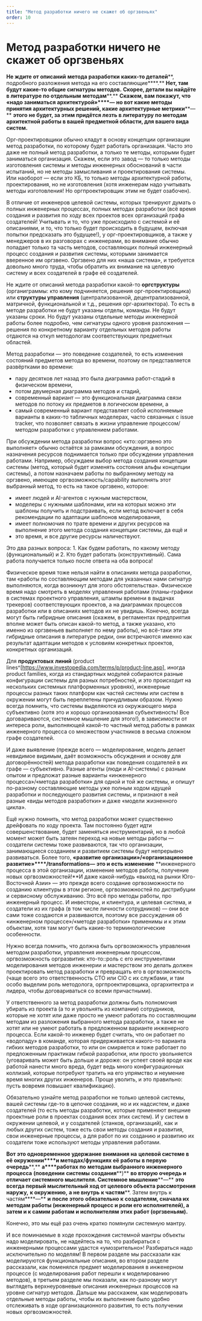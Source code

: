 ```yaml
---
title: "Метод разработки ничего не скажет об оргзвеньях"
order: 10
---
```


# Метод разработки ничего не скажет об оргзвеньях

**Не ждите от описаний** **метода разработки** **каких-то деталей****, подробного разложения метода на его составляющие****.** **Нет, там будут какие-то общие сигнатуры методов.** **Скорее, детали вы найдёте в литературе по отдельным** **методам****.** **Скажем, вам покажут, что «надо заниматься архитектурой»****—** **но вот какие методы принятия архитектурных решений, какие архитектурные метрики****—** **этого не будет, за этим придётся лезть в литературу по методам архитектной работы в вашей предметной области, для вашего вида систем.**

Орг-проектировщики обычно кладут в основу концепции организации метод разработки, по которому будет работать организация. Часто это даже не полный метод разработки, а только те методы, которыми будет заниматься организация. Скажем, если это завод — то только методы изготовления системы и методы инженерных обоснований в части испытаний, но не методы замысливания и проектирования системы. Или наоборот — если это КБ, то только методы архитектурной работы, проектирования, но не изготовления (хотя инженерам надо учитывать методы изготовления! Но оргпроектировщик этим не будет озабочен).

В отличие от инженеров целевой системы, которых тренируют думать о полных инженерных процессах, полных методах разработки (всё время создания и развития по ходу всех проектов всех организаций графа создателей! Учитывать и то, что уже происходило с системой и её описаниями, и то, что только будет происходить в будущем, включая попытки предсказать это будущее!), у орг-проектировщиков, а также у менеджеров в их разговорах с инженерами, во внимание обычно попадает только та часть методов, составляющих полный инженерный процесс создания и развития системы, которыми занимается вверенное им оргзвено. Оргзвено для них «наша система», и требуется довольно много труда, чтобы обратить их внимание на целевую систему и всех создателей в графе её создателей.

Не ждите от описаний метода разработки какой-то **оргструктуры** (органиграммы: кто кому подчиняется, решения орг-проектировщика) или **структуры управления** (централизованной, децентрализованной, матричной, функциональной и т.д., решения орг-архитектора). То есть в методе разработки не будут указаны отделы, команды. Не будут указаны сроки. Но будут указаны отдельные методы инженерной работы более подробно, чем сигнатуры одного уровня разложения — решения по конкретному варианту отдельных методов работы отдаются на откуп методологам соответствующих предметных областей.

Метод разработки — это поведение создателей, то есть изменения состояний предметов метода во времени, поэтому он представляется развёртками во времени:

* пару десятков лет назад это была диаграмма работ-стадий в физическом времени,
* потом двумерная диаграмма методов и стадий,
* современный вариант — это функциональная диаграмма связи методов по потоку их предметов в логическом времени, а
* самый современный вариант представляет собой исполняемые варианты в каких-то табличных моделерах, часто связанных с issue tracker, что позволяет связать в жизни управление процессом/методом разработки с управлением работами.

При обсуждении метода разработки вопрос «кто::оргзвено это выполняет» обычно остаётся за рамками обсуждения, а вопрос назначения ресурсов поднимается только при обсуждении управления работами. Например, обсуждаем выбор метода создания концепции системы (метод, который будет изменять состояния альфы концепции системы), а потом назначаем работы по выбранному методу на оргзвено, имеющее оргвозможность/capability выполнять этот выбранный метод, то есть на такое оргзвено, которое:

* имеет людей и AI-агентов с нужным мастерством,
* моделеры с нужными шаблонами, или на которых можно эти шаблоны получить и подстраивать, если метод включает в себя рекомендации по адаптации шаблонов моделирования,
* имеет полномочия по трате времени и других ресурсов на выполнение этого метода создания концепции системы, да ещё и
* это время, и все другие ресурсы наличествуют.

Это два разных вопроса: 1. Как будем работать, по какому методу (функциональный) и 2. Кто будет работать (конструктивный). Сама работа получается только после ответа на оба вопроса!

Физическое время тоже нельзя найти в описаниях метода разработки, там «работы по составляющим методам для указанных нами сигнатур выполняются, когда возникнут для этого обстоятельства». Физическое время надо смотреть в моделях управления работами (планы-графики в системах проектного управления, штампы времени в выдачах трекеров) соответствующих проектов, а на диаграммах процессов разработки или в описаниях методов их не увидишь. Конечно, всегда могут быть гибридные описания (скажем, в регламентах предприятия вполне может быть описан какой-то метод, а также указано, кто именно из оргзвеньев выполняет по нему работы), но всё-таки эти гибридные описания в литературе редки, они встречаются именно как результат адаптации методов к условиям конкретных проектов, конкретных организаций.

Для **продуктовых** **линий** (product lines^[<https://www.investopedia.com/terms/p/product-line.asp>], иногда product families, когда из стандартных модулей собираются разные конфигурации системы для разных потребностей, и это происходит на нескольких системных платформенных уровнях), инженерные процессы разных таких платформ как частей системы или систем в окружении могут быть переплетены причудливым образом. Нужно всегда помнить, что системы выделяются из окружающего мира субъективно (хотя это и хорошо организованная субъективность! Все договариваются, системное мышление для этого!), в зависимости от интереса роли, выполняющей какой-то частный метод работы в рамках инженерного процесса со множеством участников в весьма сложном графе создателей.

И даже выявление (прежде всего — моделирование, модель делает невидимое видимым, даёт возможность обсуждения и основу для договорённостей) метода разработки как поведения создателей в их графе — субъективно. Разные агенты (люди и AI-системы) с разным опытом и предложат разные варианты «инженерного процесса»/«метода разработки» для одной и той же системы, и опишут по-разному составляющие методы уже полным ходом идущей разработки и последующего развития системы, и признают в ней разные «виды методов разработки» и даже «модели жизненного цикла».

Ещё нужно помнить, что метод разработки может существенно дрейфовать по ходу проекта. Там постоянно будет идти совершенствование, будет заменяться инструментарий, но в любой момент может быть затеян переход на новые методы работы — создатели системы тоже развиваются, так что организации, занимающиеся созданием и развитием системы будут непрерывно развиваться. Более того, **«р****азвитие организации****»/«организационное развитие»****/****transformations****—** **это и есть изменение** **инженерного процесса в этой организации, изменение методов работы, получение новых оргвозможностей!**И даже какой-нибудь «выход на рынки Юго-Восточной Азии» — это прежде всего создание оргвозможности по созданию клиентуры в этом регионе, оргвозможностей по дистрибуции и сервисному обслуживанию. Это всё про методы работы, про инженерный процесс. И инвесторы, и клиентура, и целевая система, и создатели из их графа (в том числе личности сотрудников) — они все сами тоже создаются и развиваются, поэтому все рассуждения об «инженерном процессе»/«методе разработки» применимы и к этим объектам, хотя там могут быть какие-то терминологические особенности.

Нужно всегда помнить, что должна быть оргвозможность управления методом разработки, управления инженерным процессом, оргвозможность оргразвития: кто-то::роль с его инструментами моделирования методов инженерии и мастерством это делать должен проектировать метод разработки и превращать его в оргвозможность (чаще всего это ответственность CTO или CIO с их службами, и там особо выделим роль методолога, оргпроектировщика, оргархитектра и лидера, чтобы договариваться со всеми причастными).

У ответственного за метод разработки должны быть полномочия убирать из проекта (а то и увольнять из компании) сотрудников, которые не хотят или даже просто не умеют работать по составляющим методам из разложения выбранного метода разработки, а также не хотят или не умеют работать в предложенном варианте инженерного процесса. Если какой-то инженер будет считать, что он работает по «водопаду» в команде, которая придерживается какого-то варианта гибких методов разработки, то или он смиряется и тоже работает по предложенным практикам гибкой разработки, или просто увольняется (уговаривать может быть дольше и дороже: он успеет своей вроде как работой нанести много вреда, будет ведь много конфигурационных коллизий, которые потребуют тратить на его упрямство и неумение время многих других инженеров. Проще уволить, и это правильно: пусть вовремя повышает квалификацию).

Обязательно узнайте метод разработки не только целевой системы, вашей системы где-то в цепочке создания, но и их надсистем, и даже создателей (то есть методы разработки, которые применяют внешние проектные роли в проектах создания всех этих систем). И у систем в окружении целевой, и у создателей (станков, организаций), как и любых других систем, тоже есть свои методы создания и развития, свои инженерные процессы, а для работ по их созданию и развитию их создатели тоже используют методы управления работами.

**Вот это одновременное удержание внимания на** **целевой системе в её окружении****и методах/функциях её работы** **в первую очередь****,** **а****работах по** **методам выбранного инженерного процесса** **(****поведени****и** **системы** **создания****)** **во вторую очередь и отличает системного мыслителя. Системное мышление****—** **это всегда первый мыслительный ход от целевого объекта рассмотрения наружу,** **к окружению,** **а не внутрь** **к частям****. Затем внутрь к частям****—** **и** **после этого** **обязательно к** **создателям, сначала их методам работы (инженерный процесс и роли его исполнителей), а затем и к самим работам и исполнителям этих работ (оргзвеньям).**

Конечно, это мы ещё раз очень кратко помянули системную мантру.

И все поминаемые в ходе прохождения системной мантры объекты надо моделировать, не надейтесь на то, что разбираться с инженерными процессами удастся «умозрительно»! Разбираться надо исключительно по моделям! В первом разделе мы рассказали как моделируются функциональные описания, во втором разделе рассказали, как поменялся предмет моделирования в инженерном процессе (с моделирования работ перешли к моделированию методов), в третьем разделе мы показали, как по-разному могут выглядеть верхнеуровневые описания инженерных процессов на уровне сигнатур методов. Дальше мы расскажем, как моделировать отдельные методы работы, чтобы их выполнение было удобно отслеживать в ходе организационного развития, то есть получении новых оргвозможностей.
